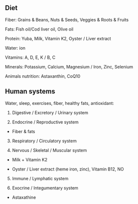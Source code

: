 ## Diet
Fiber: Grains & Beans, Nuts & Seeds, Veggies & Roots & Fruits

Fats: Fish oil/Cod liver oil, Olive oil

Protein: Yuba, Milk, Vitamin K2, Oyster / Liver extract

Water: ion

Vitamins: A, D, E, K / B, C

Minerals: Potassium, Calcium, Magnesium / Iron, Zinc, Selenium

Animals nutrition: Astaxanthin, CoQ10
## Human systems
Water, sleep, exercises, fiber, healthy fats, antioxidant:

1. Digestive / Excretory / Urinary system

2. Endocrine / Reproductive system

- Fiber & fats

3. Respiratory / Circulatory system

4. Nervous / Skeletal / Muscular system

- Milk + Vitamin K2

- Oyster / Liver extract (heme iron, zinc), Vitamin B12, NO

5. Immune / Lymphatic system

6. Exocrine / Integumentary system

- Astaxathine
